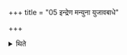 +++
title = "05 इन्द्रेण मन्युना युजावबाधे"

+++

<details><summary>थिते</summary>

इन्द्रेण मन्युना युजावबाधे पृतन्यता । घ्नता वृत्राण्यप्रतीति शुक्रं यजमानोऽन्वारभत होमात् ५
</details>
